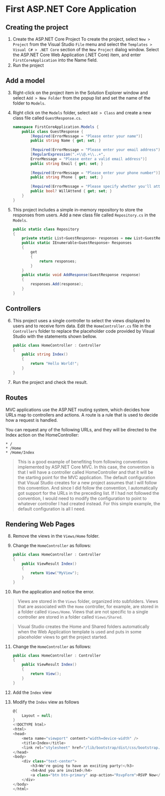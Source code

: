 # First ASP.NET Core Application

## Creating the project
1. Create the ASP.NET Core Project
    To create the project, select `New > Project` from the Visual Studio `File` menu and select the `Templates > Visual C# > .NET Core` section of the `New Project` dialog window. Select the ASP.NET Core Web Application (.NET Core) item, and enter `FirstCoreApplication` into the Name field.
2. Run the project

## Add a model

3. Right-click on the project item in the Solution Explorer window and select `Add >
New Folder` from the popup list and set the name of the folder to `Models`.
4. Right click on the `Models` folder, select `Add > Class` and create a new class file called `GuestResponse.cs`.

    ``` c#
    namespace FirstCoreApplication.Models {
        public class GuestResponse {
            [Required(ErrorMessage = "Please enter your name")]
            public string Name { get; set; }
            
            [Required(ErrorMessage = "Please enter your email address")]
            [RegularExpression(".+\\@.+\\..+",
            ErrorMessage = "Please enter a valid email address")]
            public string Email { get; set; }
            
            [Required(ErrorMessage = "Please enter your phone number")]
            public string Phone { get; set; }
            
            [Required(ErrorMessage = "Please specify whether you'll attend")]
            public bool? WillAttend { get; set; }
        }
    }
    ```

4. This project includes a simple in-memory repository to store the responses from users.
Add a new class file called `Repository.cs` in the `Models`.

    ``` c#
    public static class Repository
	{
		private static List<GuestResponse> responses = new List<GuestResponse>();
		public static IEnumerable<GuestResponse> Responses
		{
			get
			{
				return responses;
			}
		}
		public static void AddResponse(GuestResponse response)
		{
			responses.Add(response);
		}
	}
     ```

## Controllers

6. This project uses a single controller to select the views displayed to users and to receive form data. Edit the `HomeController.cs` file in the `Controllers` folder to replace the placeholder code provided by Visual Studio with the statements shown bellow.

    ``` c#
    public class HomeController : Controller
    {
        public string Index()
        {
            return "Hello World!";
        }
    }
     ```
7. Run the project and check the result.

## Routes

MVC applications use the ASP.NET routing system, which decides how URLs map to controllers and actions. A route is a rule that is used to decide how a request is handled. 

You can request any of the following URLs, and they will be directed to the Index action on the HomeController:
    
    * /
    * /Home
    * /Home/Index

> This is a good example of benefiting from following conventions implemented by ASP.NET Core MVC. In this case, the convention is that I will have a controller called HomeController and that it will be
the starting point for the MVC application. The default configuration that Visual Studio creates for a new project assumes that I will follow this convention. And since I did follow the convention, I automatically
got support for the URLs in the preceding list. If I had not followed the convention, I would need to modify the configuration to point to whatever controller I had created instead. For this simple example, the default
configuration is all I need.

## Rendering Web Pages

8. Remove the views in the `Views/Home` folder.

9. Change the `HomeController` as follows:

    ```c#
	public class HomeController : Controller
	{
		public ViewResult Index()
		{
			return View("MyView");
		}
	}
    ```

10. Run the application and notice the error.

> Views are stored in the `Views` folder, organized into subfolders. Views that are associated with the `Home` controller, for example, are stored in a folder called
`Views/Home`. Views that are not specific to a single controller are stored in a folder called `Views/Shared`.

> Visual Studio creates the Home and Shared folders automatically when the Web Application template is used
and puts in some placeholder views to get the project started.

11. Change the `HomeController` as follows:

    ```c#
	public class HomeController : Controller
	{
		public ViewResult Index()
		{
			return View();
		}
	}
    ``` 
12. Add the `Index` view
13. Modify the `Index` view as follows

    ```c#
    @{
        Layout = null;
    }
    <!DOCTYPE html>
    <html>
    <head>
        <meta name="viewport" content="width=device-width" />
        <title>Index</title>
        <link rel="stylesheet" href="/lib/bootstrap/dist/css/bootstrap.css" />
    </head>
    <body>
        <div class="text-center">
            <h3>We're going to have an exciting party!</h3>
            <h4>And you are invited</h4>
            <a class="btn btn-primary" asp-action="RsvpForm">RSVP Now</a>
        </div>
    </body>
    </html>
    ```
